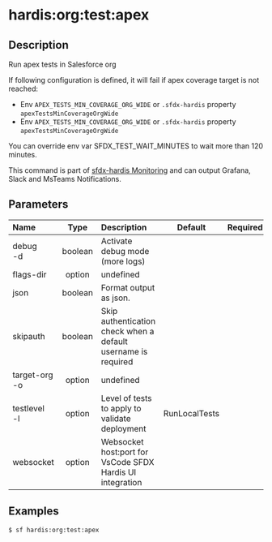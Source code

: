 <!-- This file has been generated with command 'sf hardis:doc:plugin:generate'. Please do not update it manually or it may be overwritten -->
# hardis:org:test:apex

## Description

Run apex tests in Salesforce org

If following configuration is defined, it will fail if apex coverage target is not reached:

- Env `APEX_TESTS_MIN_COVERAGE_ORG_WIDE` or `.sfdx-hardis` property `apexTestsMinCoverageOrgWide`
- Env `APEX_TESTS_MIN_COVERAGE_ORG_WIDE` or `.sfdx-hardis` property `apexTestsMinCoverageOrgWide`

You can override env var SFDX_TEST_WAIT_MINUTES to wait more than 120 minutes.

This command is part of [sfdx-hardis Monitoring](https://sfdx-hardis.cloudity.com/salesforce-monitoring-apex-tests/) and can output Grafana, Slack and MsTeams Notifications.


## Parameters

| Name              |  Type   | Description                                                   |    Default    | Required |                                Options                                 |
|:------------------|:-------:|:--------------------------------------------------------------|:-------------:|:--------:|:----------------------------------------------------------------------:|
| debug<br/>-d      | boolean | Activate debug mode (more logs)                               |               |          |                                                                        |
| flags-dir         | option  | undefined                                                     |               |          |                                                                        |
| json              | boolean | Format output as json.                                        |               |          |                                                                        |
| skipauth          | boolean | Skip authentication check when a default username is required |               |          |                                                                        |
| target-org<br/>-o | option  | undefined                                                     |               |          |                                                                        |
| testlevel<br/>-l  | option  | Level of tests to apply to validate deployment                | RunLocalTests |          | NoTestRun<br/>RunSpecifiedTests<br/>RunLocalTests<br/>RunAllTestsInOrg |
| websocket         | option  | Websocket host:port for VsCode SFDX Hardis UI integration     |               |          |                                                                        |

## Examples

```shell
$ sf hardis:org:test:apex
```


